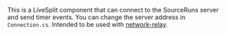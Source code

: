 This is a LiveSplit component that can connect to the SourceRuns server and send timer events. You can change the server address in `Connection.cs`. Intended to be used with [network-relay](https://github.com/YaLTeR/network-relay).
